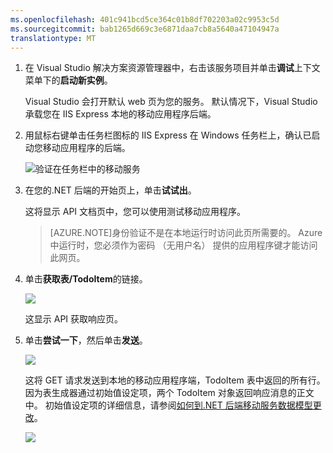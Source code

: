 ```yaml
---
ms.openlocfilehash: 401c941bcd5ce364c01b8df702203a02c9953c5d
ms.sourcegitcommit: bab1265d669c3e6871daa7cb8a5640a47104947a
translationtype: MT
---
```


1. 在 Visual Studio 解决方案资源管理器中，右击该服务项目并单击**调试**上下文菜单下的**启动新实例**。

    Visual Studio 会打开默认 web 页为您的服务。 默认情况下，Visual Studio 承载您在 IIS Express 本地的移动应用程序后端。

2. 用鼠标右键单击任务栏图标的 IIS Express 在 Windows 任务栏上，确认已启动您移动应用程序的后端。

     ![验证在任务栏中的移动服务](./media/mobile-services-dotnet-backend-test-local-service-api-documentation/iis-express-tray.png)

3. 在您的.NET 后端的开始页上，单击**试试出**。

    这将显示 API 文档页中，您可以使用测试移动应用程序。

    >[AZURE.NOTE]身份验证不是在本地运行时访问此页所需要的。 Azure 中运行时，您必须作为密码 （无用户名） 提供的应用程序键才能访问此网页。

4. 单击**获取表/TodoItem**的链接。

    ![](./media/mobile-services-dotnet-backend-test-local-service-api-documentation/service-api-documentation-page.png)
    
    这显示 API 获取响应页。

5. 单击**尝试一下**，然后单击**发送**。
 
    ![](./media/mobile-services-dotnet-backend-test-local-service-api-documentation/service-try-this-out-get-todoitems.png)

    这将 GET 请求发送到本地的移动应用程序端，TodoItem 表中返回的所有行。 因为表生成器通过初始值设定项，两个 TodoItem 对象返回响应消息的正文中。 初始值设定项的详细信息，请参阅[如何到.NET 后端移动服务数据模型更改](../articles/mobile-services-dotnet-backend-how-to-use-code-first-migrations.md)。

    ![](./media/mobile-services-dotnet-backend-test-local-service-api-documentation/service-try-this-out-get-response.png)